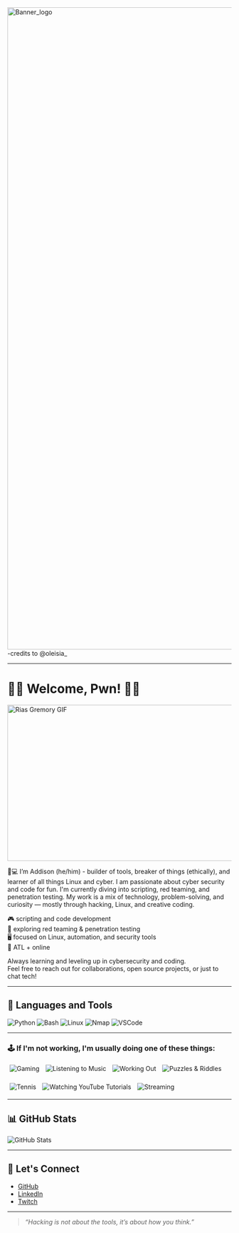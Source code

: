 <img width="2560" height="1440" alt="Banner_logo" src="https://github.com/user-attachments/assets/997488c2-3555-4315-b99b-65ae042a9834" />
-credits to @oleisia_

---

# 🐶🎉 Welcome, Pwn! 🎉🐶
<p align="left">
  <img src="https://i.pinimg.com/originals/54/35/0e/54350ef2508decb79038af9a90d43f15.gif" alt="Rias Gremory GIF"  width="1050" height="350" />
</p>

  🐶💻 I’m Addison (he/him) - builder of tools, breaker of things (ethically), and learner of all things Linux and cyber. I am passionate about cyber security and code for fun. I'm currently diving into scripting, red teaming, and penetration testing. My work is a mix of technology, problem-solving, and curiosity — mostly through hacking, Linux, and creative coding.

🎮 scripting and code development  
🔐 exploring red teaming & penetration testing  
🖥 focused on Linux, automation, and security tools  
📍 ATL + online

Always learning and leveling up in cybersecurity and coding.  
Feel free to reach out for collaborations, open source projects, or just to chat tech!

---

## 🧰 Languages and Tools

![Python](https://img.shields.io/badge/-Python-3776AB?style=for-the-badge&logo=python&logoColor=white)
![Bash](https://img.shields.io/badge/-Bash-4EAA25?style=for-the-badge&logo=gnubash&logoColor=white)
![Linux](https://img.shields.io/badge/-Linux-FCC624?style=for-the-badge&logo=linux&logoColor=black)
![Nmap](https://img.shields.io/badge/-Nmap-004872?style=for-the-badge&logo=nmap&logoColor=white)
![VSCode](https://img.shields.io/badge/-VSCode-007ACC?style=for-the-badge&logo=visualstudiocode&logoColor=white)

---

### 🕹️ If I'm not working, I'm usually doing one of these things:

<p align="left">
  <img src="https://img.shields.io/badge/-Gaming-9146FF?style=for-the-badge&logo=steam&logoColor=white" alt="Gaming" style="margin: 5px;" />
  <img src="https://img.shields.io/badge/-Listening%20to%20Music-1DB954?style=for-the-badge&logo=spotify&logoColor=white" alt="Listening to Music" style="margin: 5px;" />
  <img src="https://img.shields.io/badge/-Working%20Out-FF5733?style=for-the-badge&logo=dumbbell&logoColor=white" alt="Working Out" style="margin: 5px;" />
  <img src="https://img.shields.io/badge/-Puzzles%20&%20Riddles-FFC300?style=for-the-badge&logo=pocketcasts&logoColor=black" alt="Puzzles & Riddles" style="margin: 5px;" />
</p>
<p align="left">
  <img src="https://img.shields.io/badge/-Tennis-00BFFF?style=for-the-badge&logo=googletagmanager&logoColor=white" alt="Tennis" style="margin: 5px;" />
  <img src="https://img.shields.io/badge/-Watching%20YouTube%20Tutorials-FF0000?style=for-the-badge&logo=youtube&logoColor=white" alt="Watching YouTube Tutorials" style="margin: 5px;" />
  <img src="https://img.shields.io/badge/-Streaming-9146FF?style=for-the-badge&logo=twitch&logoColor=white" alt="Streaming" style="margin: 5px;" />
</p>



---

## 📊 GitHub Stats

![GitHub Stats](https://github-readme-stats.vercel.app/api?username=yourusername&show_icons=true&theme=radical)

---

## 🔗 Let's Connect

- [GitHub](https://github.com/GdR3born)
- [LinkedIn](https://www.linkedin.com/in/addison-cousin-hardrick/])
- [Twitch](https://www.twitch.tv/gdr3born)

---

> *“Hacking is not about the tools, it’s about how you think.”*
